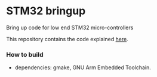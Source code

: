 # STM32 bringup

Bring up code for low end STM32 micro-controllers

This repository contains the code explained [here](https://warehouse.motd.org/?page_id=148).

### How to build ###
* dependencies: gmake, GNU Arm Embedded Toolchain.

